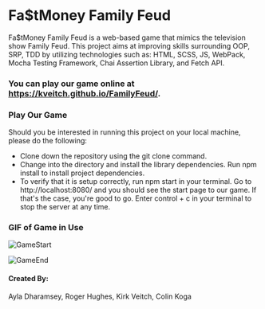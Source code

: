 # Fa$tMoney Family Feud

Fa$tMoney Family Feud is a web-based game that mimics the television show Family Feud. This project aims at improving 
skills surrounding OOP, SRP, TDD by utilizing technologies such as: HTML, SCSS, JS, WebPack, Mocha Testing Framework, Chai Assertion Library, and Fetch API. 

### You can play our game online at https://kveitch.github.io/FamilyFeud/.

### Play Our Game

Should you be interested in running this project on your local machine, please do the following:

- Clone down the repository using the git clone command.
- Change into the directory and install the library dependencies. Run npm install to install project dependencies.
- To verify that it is setup correctly, run npm start in your terminal. Go to http://localhost:8080/ and you should see the start page to our game. If that's the case, you're good to go. Enter control + c in your terminal to stop the server at any time.

### GIF of Game in Use

![GameStart](docs/images/FMF_Start.gif)

![GameEnd](docs/images/FF_end.gif)


#### Created By:
Ayla Dharamsey, 
Roger Hughes,
Kirk Veitch,
Colin Koga
